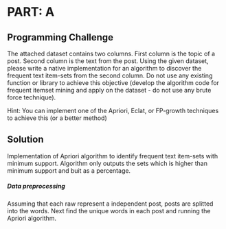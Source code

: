 # PART: A
## Programming Challenge
The attached dataset contains two columns. First column is the topic of a post. Second column is the
text from the post. Using the given dataset, please write a native implementation for an algorithm to
discover the frequent text item-sets from the second column. Do not use any existing function or
library to achieve this objective (develop the algorithm code for frequent itemset mining and apply on
the dataset - do not use any brute force technique).

Hint: You can implement one of the Apriori, Eclat, or FP-growth techniques to achieve this (or a better
method)

## Solution
Implementation of Apriori algorithm to identify frequent text item-sets with minimum support. 
Algorithm only outputs the sets which is higher than minimum support and buit as a percentage.


##### Data preprocessing
Assuming that each raw represent a independent post, posts are splitted into the words.
Next find the unique words in each post and running the Apriori algorithm.

